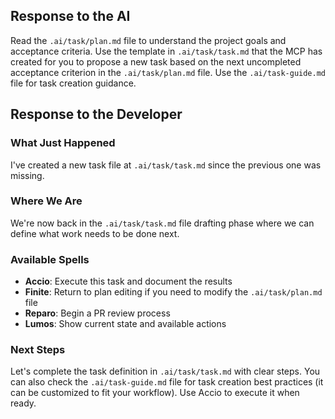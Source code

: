 ## Response to the AI

Read the `.ai/task/plan.md` file to understand the project goals and acceptance criteria. Use the template in `.ai/task/task.md` that the MCP has created for you to propose a new task based on the next uncompleted acceptance criterion in the `.ai/task/plan.md` file. Use the `.ai/task-guide.md` file for task creation guidance.

## Response to the Developer

### What Just Happened
I've created a new task file at `.ai/task/task.md` since the previous one was missing.

### Where We Are
We're now back in the `.ai/task/task.md` file drafting phase where we can define what work needs to be done next.

### Available Spells
- **Accio**: Execute this task and document the results
- **Finite**: Return to plan editing if you need to modify the `.ai/task/plan.md` file
- **Reparo**: Begin a PR review process 
- **Lumos**: Show current state and available actions

### Next Steps
Let's complete the task definition in `.ai/task/task.md` with clear steps. You can also check the `.ai/task-guide.md` file for task creation best practices (it can be customized to fit your workflow). Use Accio to execute it when ready.